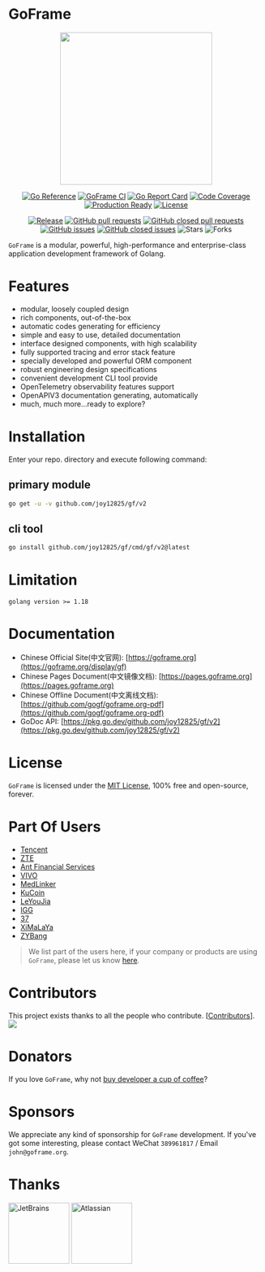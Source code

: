 # GoFrame

<div align=center>
<img src="https://goframe.org/statics/image/logo2.png?v=1" width="300"/>

[![Go Reference](https://pkg.go.dev/badge/github.com/joy12825/gf/v2.svg)](https://pkg.go.dev/github.com/joy12825/gf/v2)
[![GoFrame CI](https://github.com/joy12825/gf/actions/workflows/ci-main.yml/badge.svg)](https://github.com/joy12825/gf/actions/workflows/ci-main.yml)
[![Go Report Card](https://goreportcard.com/badge/github.com/joy12825/gf/v2)](https://goreportcard.com/report/github.com/joy12825/gf/v2)
[![Code Coverage](https://codecov.io/gh/gogf/gf/branch/master/graph/badge.svg)](https://codecov.io/gh/gogf/gf)
[![Production Ready](https://img.shields.io/badge/production-ready-blue.svg?style=flat)](https://github.com/joy12825/gf)
[![License](https://img.shields.io/github/license/gogf/gf.svg?style=flat)](https://github.com/joy12825/gf)

[![Release](https://img.shields.io/github/v/release/gogf/gf?style=flat)](https://github.com/joy12825/gf/releases)
[![GitHub pull requests](https://img.shields.io/github/issues-pr/gogf/gf?style=flat)](https://github.com/joy12825/gf/pulls)
[![GitHub closed pull requests](https://img.shields.io/github/issues-pr-closed/gogf/gf?style=flat)](https://github.com/joy12825/gf/pulls?q=is%3Apr+is%3Aclosed)
[![GitHub issues](https://img.shields.io/github/issues/gogf/gf?style=flat)](https://github.com/joy12825/gf/issues)
[![GitHub closed issues](https://img.shields.io/github/issues-closed/gogf/gf?style=flat)](https://github.com/joy12825/gf/issues?q=is%3Aissue+is%3Aclosed)
![Stars](https://img.shields.io/github/stars/gogf/gf?style=flat)
![Forks](https://img.shields.io/github/forks/gogf/gf?style=flat)

</div>

`GoFrame` is a modular, powerful, high-performance and enterprise-class application development framework of Golang.

# Features

- modular, loosely coupled design
- rich components, out-of-the-box
- automatic codes generating for efficiency
- simple and easy to use, detailed documentation
- interface designed components, with high scalability
- fully supported tracing and error stack feature
- specially developed and powerful ORM component
- robust engineering design specifications
- convenient development CLI tool provide
- OpenTelemetry observability features support
- OpenAPIV3 documentation generating, automatically
- much, much more...ready to explore?

# Installation

Enter your repo. directory and execute following command:

## primary module

```bash
go get -u -v github.com/joy12825/gf/v2
```

## cli tool

```bash
go install github.com/joy12825/gf/cmd/gf/v2@latest
```

# Limitation

```
golang version >= 1.18
```

# Documentation

- Chinese Official Site(中文官网): [https://goframe.org](https://goframe.org/display/gf)
- Chinese Pages Document(中文镜像文档): [https://pages.goframe.org](https://pages.goframe.org)
- Chinese Offline Document(中文离线文档): [https://github.com/gogf/goframe.org-pdf](https://github.com/gogf/goframe.org-pdf)
- GoDoc API: [https://pkg.go.dev/github.com/joy12825/gf/v2](https://pkg.go.dev/github.com/joy12825/gf/v2)

# License

`GoFrame` is licensed under the [MIT License](LICENSE), 100% free and open-source, forever.

# Part Of Users

- [Tencent](https://www.tencent.com/)
- [ZTE](https://www.zte.com.cn/china/)
- [Ant Financial Services](https://www.antfin.com/)
- [VIVO](https://www.vivo.com/)
- [MedLinker](https://www.medlinker.com/)
- [KuCoin](https://www.kucoin.io/)
- [LeYouJia](https://www.leyoujia.com/)
- [IGG](https://igg.com)
- [37](https://www.37.com)
- [XiMaLaYa](https://www.ximalaya.com)
- [ZYBang](https://www.zybang.com/)

> We list part of the users here, if your company or products are using `GoFrame`, please let us know [here](https://goframe.org/pages/viewpage.action?pageId=1114415).

# Contributors

This project exists thanks to all the people who contribute. [[Contributors](https://github.com/joy12825/gf/graphs/contributors)].
<a href="https://github.com/joy12825/gf/graphs/contributors"><img src="https://contributors-img.web.app/image?repo=gogf/gf" /></a>

# Donators

If you love `GoFrame`, why not [buy developer a cup of coffee](https://goframe.org/pages/viewpage.action?pageId=1115633)?

# Sponsors

We appreciate any kind of sponsorship for `GoFrame` development. If you've got some interesting, please contact WeChat `389961817` / Email `john@goframe.org`.

# Thanks

<a href="https://www.jetbrains.com/?from=GoFrame"><img src="https://goframe.org/download/thumbnails/1114119/jetbrains.png" height="120" alt="JetBrains"/></a>
<a href="https://www.atlassian.com/?from=GoFrame"><img src="https://goframe.org/download/attachments/1114119/atlassian.jpg" height="120" alt="Atlassian"/></a>
